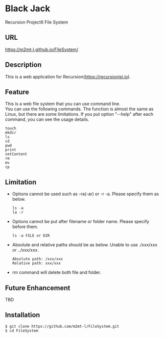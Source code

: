 # Black Jack
Recursion Project6 File System

## URL
https://m2mt-l.github.io/FileSystem/

## Description
This is a web application for Recursion(https://recursionist.io).<br>

## Feature
This is a web file system that you can use command line. <br>
You can use the following commands. The function is almost the same as Linux, but there are some limitations. If you put option "--help" after each command, you can see the usage details.<br>
```
touch
mkdir
ls
cd
pwd
print
setContent
rm
mv
cp
```


## Limitation
- Options cannot be used such as -ra(-ar) or -r -a. Please specify them as below.
    ```
    ls -a
    la -r
    ```
- Options cannot be put after filename or folder name. Please specify before them.
    ```
    ls -a FILE or DIR
    ```
- Absolute and relative paths should be as below. Unable to use ./xxx/xxx or ../xxx/xxx.
    ```
    Absolute path: /xxx/xxx
    Relative path: xxx/xxx
    ```
- rm command will delete both file and folder.

## Future Enhancement
TBD

## Installation
```
$ git clone https://github.com/m2mt-l/FileSystem.git 
$ cd FileSystem
```